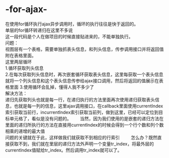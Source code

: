 # -for-ajax-
在使用for循环执行ajax异步调用时，循环的执行往往是快于返回的。    
单层的for循环转递归在这里不多说         
这一段代码是个人在做项目的时候直接贴进来的，不能单独执行。      
问题：      
视图层有一个表格，需要单独抓表头信息，和列头信息，传参调用接口并将返回值附在表格里面。     
这里两层循环      
1.循环获取列头信息       
2.在每次获取列头信息时，再次嵌套循环获取表头信息，这里每获取一个表头信息就将一个列头信息和这个表头信息传参给ajax接口调用，然后将返回的值展示在表格里面
3.使用循环会乱掉，懂得人我不多少了      
解决方法：     
递归先获取列头也就是每一行，在递归执行的方法里面再次使用递归获取表头信息，也就是每一列的信息，这里ajax调用接口，在callback里面使用currentIndex索引获取当前行，incurrentIndex索引获取当前列，做到这里，已经可以定位到目标单元格了，看似是没有问题的。          
当然，因为我们使用的是嵌套的递归方法在里面的递归所执行的方法在直接用currentIndex的时候会得到一个行个数和列个数相乘的递增的最大值         
问题的关键就在于此，这样做我们就获取不到相应的行索引        
怎么办？既然直接获取不到，我们就在里层的递归方法外声明一个变量tr_index，将最外层的currentIndex值赋给tr_index。然后调用tr_index就可以了。
